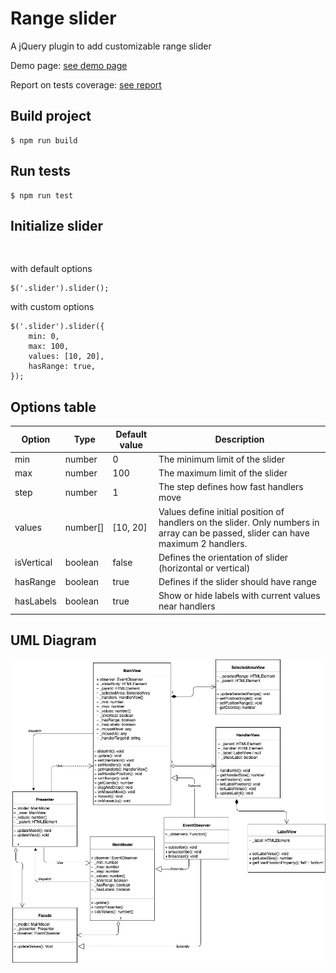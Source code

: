 # Range slider

A jQuery plugin to add customizable range slider

Demo page: <a href='https://xenialugovaya.github.io/range_slider/dist/index.html'>see demo page</a>

Report on tests coverage: <a href='https://xenialugovaya.github.io/range_slider/dist/coverage/index.html'>see report</a>

<h2>Build project</h2>
<pre>
<code>$ npm run build</code>
</pre>

<h2>Run tests</h2>
<pre>
<code>$ npm run test</code>
</pre>

<h2>Initialize slider</h2>
<pre>
<code><div class='slider'></div></code>
</pre>
with default options
<pre>
<code>$('.slider').slider();</code>
</pre>

with custom options
<pre>
<code>$('.slider').slider({
    min: 0,
    max: 100,
    values: [10, 20],
    hasRange: true,
});</code>
</pre>

<h2>Options table</h2>
<table>
<thead>
<tr>
<th>Option</th>
<th>Type</th>
<th>Default value</th>
<th>Description</th>
</tr>
</thead>
<tbody>
<tr>
<td>min</td>
<td>number</td>
<td>0</td>
<td>The minimum limit of the slider</td>
</tr>
<tr>
<td>max</td>
<td>number</td>
<td>100</td>
<td>The maximum limit of the slider</td>
</tr>
<tr>
<td>step</td>
<td>number</td>
<td>1</td>
<td>The step defines how fast handlers move</td>
</tr>
<tr>
<td>values</td>
<td>number[]</td>
<td>[10, 20]</td>
<td>Values define initial position of handlers on the slider. Only numbers in array can be passed, slider can have maximum 2 handlers.</td>
</tr>
<tr>
<td>isVertical</td>
<td>boolean</td>
<td>false</td>
<td>Defines the orientation of slider (horizontal or vertical)</td>
</tr>
<tr>
<td>hasRange</td>
<td>boolean</td>
<td>true</td>
<td>Defines if the slider should have range</td>
</tr>
<tr>
<td>hasLabels</td>
<td>boolean</td>
<td>true</td>
<td>Show or hide labels with current values near handlers</td>
</tr>
</tbody>
</table>

<h2>UML Diagram</h2>

<img src="src/assets/slider_uml.jpg">